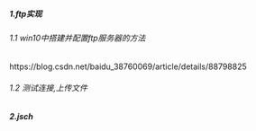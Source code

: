 <h5>1.ftp实现</h5>
    <h6>1.1 win10中搭建并配置ftp服务器的方法</h6>
    <span>https://blog.csdn.net/baidu_38760069/article/details/88798825</span>
    <h6>1.2 测试连接,上传文件</h6>
<h5>2.jsch</h5>